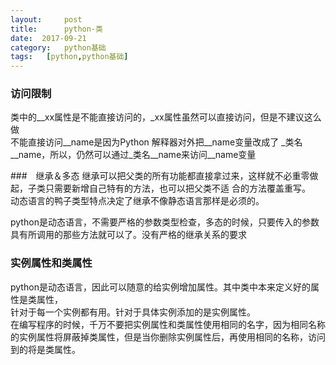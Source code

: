 ```yaml
---
layout:     post
title:      python-类
date:  2017-09-21
category:   python基础
tags:   [python,python基础]
---
```

### 访问限制
类中的__xx属性是不能直接访问的，_xx属性虽然可以直接访问，但是不建议这么做  
不能直接访问__name是因为Python 解释器对外把__name变量改成了
_类名__name，所以，仍然可以通过_类名__name来访问__name变量


###　继承＆多态
继承可以把父类的所有功能都直接拿过来，这样就不必重零做起，子类只需要新增自己特有的方法，也可以把父类不适
合的方法覆盖重写。    
动态语言的鸭子类型特点决定了继承不像静态语言那样是必须的。    

python是动态语言，不需要严格的参数类型检查，多态的时候，只要传入的参数具有所调用的那些方法就可以了。没有严格的继承关系的要求


### 实例属性和类属性
python是动态语言，因此可以随意的给实例增加属性。其中类中本来定义好的属性是类属性，  
针对于每一个实例都有用。针对于具体实例添加的是实例属性。  
在编写程序的时候，千万不要把实例属性和类属性使用相同的名字，因为相同名称的实例属性将屏蔽掉类属性，但是当你删除实例属性后，再使用相同的名称，访问到的将是类属性。

